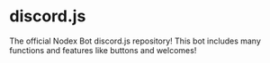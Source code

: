 # discord.js
The official Nodex Bot discord.js repository! This bot includes many functions and features like buttons and welcomes!
